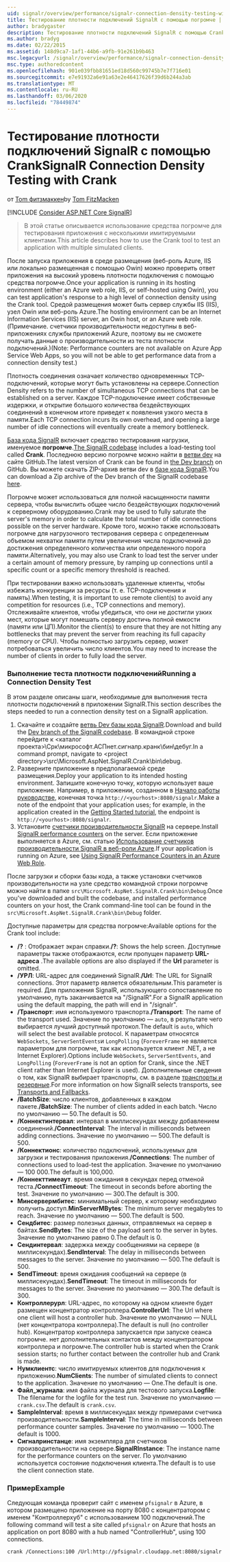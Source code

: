 ```yaml
---
uid: signalr/overview/performance/signalr-connection-density-testing-with-crank
title: Тестирование плотности подключений SignalR с помощью погромче | Документация Майкрософт
author: bradygaster
description: Тестирование плотности подключений SignalR с помощью Crank
ms.author: bradyg
ms.date: 02/22/2015
ms.assetid: 148d9ca7-1af1-44b6-a9fb-91e261b9b463
msc.legacyurl: /signalr/overview/performance/signalr-connection-density-testing-with-crank
msc.type: authoredcontent
ms.openlocfilehash: 901e039fbb81651ed18d560c99745b7e7f716e01
ms.sourcegitcommit: e7e91932a6e91a63e2e46417626f39d6b244a3ab
ms.translationtype: MT
ms.contentlocale: ru-RU
ms.lasthandoff: 03/06/2020
ms.locfileid: "78449874"
---
```

# <a name="signalr-connection-density-testing-with-crank"></a><span data-ttu-id="ba014-103">Тестирование плотности подключений SignalR с помощью Crank</span><span class="sxs-lookup"><span data-stu-id="ba014-103">SignalR Connection Density Testing with Crank</span></span>

<span data-ttu-id="ba014-104">от [Tom фитзмаккен](https://github.com/tfitzmac)</span><span class="sxs-lookup"><span data-stu-id="ba014-104">by [Tom FitzMacken](https://github.com/tfitzmac)</span></span>

[!INCLUDE [Consider ASP.NET Core SignalR](~/includes/signalr/signalr-version-disambiguation.md)]

> <span data-ttu-id="ba014-105">В этой статье описывается использование средства погромче для тестирования приложения с несколькими имитируемыми клиентами.</span><span class="sxs-lookup"><span data-stu-id="ba014-105">This article describes how to use the Crank tool to test an application with multiple simulated clients.</span></span>

<span data-ttu-id="ba014-106">После запуска приложения в среде размещения (веб-роль Azure, IIS или локально размещенная с помощью Owin) можно проверить ответ приложения на высокий уровень плотности подключения с помощью средства погромче.</span><span class="sxs-lookup"><span data-stu-id="ba014-106">Once your application is running in its hosting environment (either an Azure web role, IIS, or self-hosted using Owin), you can test application's response to a high level of connection density using the Crank tool.</span></span> <span data-ttu-id="ba014-107">Средой размещения может быть сервер службы IIS (IIS), узел Owin или веб-роль Azure.</span><span class="sxs-lookup"><span data-stu-id="ba014-107">The hosting environment can be an Internet Information Services (IIS) server, an Owin host, or an Azure web role.</span></span> <span data-ttu-id="ba014-108">(Примечание. счетчики производительности недоступны в веб-приложениях службы приложений Azure, поэтому вы не сможете получать данные о производительности из теста плотности подключений.)</span><span class="sxs-lookup"><span data-stu-id="ba014-108">(Note: Performance counters are not available on Azure App Service Web Apps, so you will not be able to get performance data from a connection density test.)</span></span>

<span data-ttu-id="ba014-109">Плотность соединения означает количество одновременных TCP-подключений, которые могут быть установлены на сервере.</span><span class="sxs-lookup"><span data-stu-id="ba014-109">Connection Density refers to the number of simultaneous TCP connections that can be established on a server.</span></span> <span data-ttu-id="ba014-110">Каждое TCP-подключение имеет собственные издержки, и открытие большого количества бездействующих соединений в конечном итоге приведет к появления узкого места в памяти.</span><span class="sxs-lookup"><span data-stu-id="ba014-110">Each TCP connection incurs its own overhead, and opening a large number of idle connections will eventually create a memory bottleneck.</span></span>

<span data-ttu-id="ba014-111">[База кода SignalR](https://github.com/signalr/signalr) включает средство тестирования нагрузки, именуемое **погромче**.</span><span class="sxs-lookup"><span data-stu-id="ba014-111">[The SignalR codebase](https://github.com/signalr/signalr) includes a load-testing tool called **Crank**.</span></span> <span data-ttu-id="ba014-112">Последнюю версию погромче можно найти в [ветви dev](https://github.com/SignalR/signalr/tree/dev) на сайте GitHub.</span><span class="sxs-lookup"><span data-stu-id="ba014-112">The latest version of Crank can be found in [the Dev branch](https://github.com/SignalR/signalr/tree/dev) on GitHub.</span></span> <span data-ttu-id="ba014-113">Вы можете скачать ZIP-архив ветви dev в [базе кода SignalR](https://github.com/SignalR/SignalR/archive/dev.zip).</span><span class="sxs-lookup"><span data-stu-id="ba014-113">You can download a Zip archive of the Dev branch of the SignalR codebase [here](https://github.com/SignalR/SignalR/archive/dev.zip).</span></span>

<span data-ttu-id="ba014-114">Погромче может использоваться для полной насыщенности памяти сервера, чтобы вычислить общее число бездействующих подключений к серверному оборудованию.</span><span class="sxs-lookup"><span data-stu-id="ba014-114">Crank may be used to fully saturate the server's memory in order to calculate the total number of idle connections possible on the server hardware.</span></span> <span data-ttu-id="ba014-115">Кроме того, можно также использовать погромче для нагрузочного тестирования сервера с определенным объемом нехватки памяти путем увеличения числа подключений до достижения определенного количества или определенного порога памяти.</span><span class="sxs-lookup"><span data-stu-id="ba014-115">Alternatively, you may also use Crank to load test the server under a certain amount of memory pressure, by ramping up connections until a specific count or a specific memory threshold is reached.</span></span>

<span data-ttu-id="ba014-116">При тестировании важно использовать удаленные клиенты, чтобы избежать конкуренции за ресурсы (т. е. TCP-подключения и память).</span><span class="sxs-lookup"><span data-stu-id="ba014-116">When testing, it is important to use remote client(s) to avoid any competition for resources (i.e., TCP connections and memory).</span></span> <span data-ttu-id="ba014-117">Отслеживайте клиентов, чтобы убедиться, что они не достигли узких мест, которые могут помешать серверу достичь полной емкости (памяти или ЦП).</span><span class="sxs-lookup"><span data-stu-id="ba014-117">Monitor the client(s) to ensure that they are not hitting any bottlenecks that may prevent the server from reaching its full capacity (memory or CPU).</span></span> <span data-ttu-id="ba014-118">Чтобы полностью загрузить сервер, может потребоваться увеличить число клиентов.</span><span class="sxs-lookup"><span data-stu-id="ba014-118">You may need to increase the number of clients in order to fully load the server.</span></span>

### <a name="running-a-connection-density-test"></a><span data-ttu-id="ba014-119">Выполнение теста плотности подключений</span><span class="sxs-lookup"><span data-stu-id="ba014-119">Running a Connection Density Test</span></span>

<span data-ttu-id="ba014-120">В этом разделе описаны шаги, необходимые для выполнения теста плотности подключений в приложении SignalR.</span><span class="sxs-lookup"><span data-stu-id="ba014-120">This section describes the steps needed to run a connection density test on a SignalR application.</span></span>

1. <span data-ttu-id="ba014-121">Скачайте и создайте [ветвь Dev базы кода SignalR](https://github.com/SignalR/SignalR/archive/dev.zip).</span><span class="sxs-lookup"><span data-stu-id="ba014-121">Download and build the [Dev branch of the SignalR codebase](https://github.com/SignalR/SignalR/archive/dev.zip).</span></span> <span data-ttu-id="ba014-122">В командной строке перейдите к &lt;каталог проекта&gt;\Срк\микрософт.АСПнет.сигналр.кранк\бин\дебуг.</span><span class="sxs-lookup"><span data-stu-id="ba014-122">In a command prompt, navigate to &lt;project directory&gt;\src\Microsoft.AspNet.SignalR.Crank\bin\debug.</span></span>
2. <span data-ttu-id="ba014-123">Разверните приложение в предполагаемой среде размещения.</span><span class="sxs-lookup"><span data-stu-id="ba014-123">Deploy your application to its intended hosting environment.</span></span> <span data-ttu-id="ba014-124">Запишите конечную точку, которую использует ваше приложение. Например, в приложении, созданном в [Начало работы руководстве](../getting-started/tutorial-getting-started-with-signalr.md), конечная точка `http://<yourhost>:8080/signalr`.</span><span class="sxs-lookup"><span data-stu-id="ba014-124">Make a note of the endpoint that your application uses; for example, in the application created in the [Getting Started tutorial](../getting-started/tutorial-getting-started-with-signalr.md), the endpoint is `http://<yourhost>:8080/signalr`.</span></span>
3. <span data-ttu-id="ba014-125">Установите [счетчики производительности SignalR](signalr-performance.md#perfcounters) на сервере.</span><span class="sxs-lookup"><span data-stu-id="ba014-125">Install [SignalR performance counters](signalr-performance.md#perfcounters) on the server.</span></span> <span data-ttu-id="ba014-126">Если приложение выполняется в Azure, см. статью [Использование счетчиков производительности SignalR в веб-роли Azure](using-signalr-performance-counters-in-an-azure-web-role.md).</span><span class="sxs-lookup"><span data-stu-id="ba014-126">If your application is running on Azure, see [Using SignalR Performance Counters in an Azure Web Role](using-signalr-performance-counters-in-an-azure-web-role.md).</span></span>

<span data-ttu-id="ba014-127">После загрузки и сборки базы кода, а также установки счетчиков производительности на узле средство командной строки погромче можно найти в папке `src\Microsoft.AspNet.SignalR.Crank\bin\Debug`.</span><span class="sxs-lookup"><span data-stu-id="ba014-127">Once you've downloaded and built the codebase, and installed performance counters on your host, the Crank command-line tool can be found in the `src\Microsoft.AspNet.SignalR.Crank\bin\Debug` folder.</span></span>

<span data-ttu-id="ba014-128">Доступные параметры для средства погромче:</span><span class="sxs-lookup"><span data-stu-id="ba014-128">Available options for the Crank tool include:</span></span>

- <span data-ttu-id="ba014-129">**/?** : Отображает экран справки.</span><span class="sxs-lookup"><span data-stu-id="ba014-129">**/?**: Shows the help screen.</span></span> <span data-ttu-id="ba014-130">Доступные параметры также отображаются, если пропущен параметр **URL-адреса** .</span><span class="sxs-lookup"><span data-stu-id="ba014-130">The available options are also displayed if the **Url** parameter is omitted.</span></span>
- <span data-ttu-id="ba014-131">**/УРЛ**: URL-адрес для соединений SignalR.</span><span class="sxs-lookup"><span data-stu-id="ba014-131">**/Url**: The URL for SignalR connections.</span></span> <span data-ttu-id="ba014-132">Этот параметр является обязательным.</span><span class="sxs-lookup"><span data-stu-id="ba014-132">This parameter is required.</span></span> <span data-ttu-id="ba014-133">Для приложения SignalR, использующего сопоставление по умолчанию, путь заканчивается на "/SignalR".</span><span class="sxs-lookup"><span data-stu-id="ba014-133">For a SignalR application using the default mapping, the path will end in "/signalr".</span></span>
- <span data-ttu-id="ba014-134">**/Транспорт**: имя используемого транспорта.</span><span class="sxs-lookup"><span data-stu-id="ba014-134">**/Transport**: The name of the transport used.</span></span> <span data-ttu-id="ba014-135">Значение по умолчанию — `auto`, в результате чего выбирается лучший доступный протокол.</span><span class="sxs-lookup"><span data-stu-id="ba014-135">The default is `auto`, which will select the best available protocol.</span></span> <span data-ttu-id="ba014-136">К параметрам относятся `WebSockets`, `ServerSentEvents`и `LongPolling` (`ForeverFrame` не является параметром для погромче, так как используется клиент .NET, а не Internet Explorer).</span><span class="sxs-lookup"><span data-stu-id="ba014-136">Options include `WebSockets`, `ServerSentEvents`, and `LongPolling` (`ForeverFrame` is not an option for Crank, since the .NET client rather than Internet Explorer is used).</span></span> <span data-ttu-id="ba014-137">Дополнительные сведения о том, как SignalR выбирает транспорты, см. в разделе [транспорты и резервные](../getting-started/introduction-to-signalr.md#transports).</span><span class="sxs-lookup"><span data-stu-id="ba014-137">For more information on how SignalR selects transports, see [Transports and Fallbacks](../getting-started/introduction-to-signalr.md#transports).</span></span>
- <span data-ttu-id="ba014-138">**/BatchSize**: число клиентов, добавленных в каждом пакете.</span><span class="sxs-lookup"><span data-stu-id="ba014-138">**/BatchSize**: The number of clients added in each batch.</span></span> <span data-ttu-id="ba014-139">Число по умолчанию — 50.</span><span class="sxs-lookup"><span data-stu-id="ba014-139">The default is 50.</span></span>
- <span data-ttu-id="ba014-140">**/Коннектинтервал**: интервал в миллисекундах между добавлением соединений.</span><span class="sxs-lookup"><span data-stu-id="ba014-140">**/ConnectInterval**: The interval in milliseconds between adding connections.</span></span> <span data-ttu-id="ba014-141">Значение по умолчанию — 500.</span><span class="sxs-lookup"><span data-stu-id="ba014-141">The default is 500.</span></span>
- <span data-ttu-id="ba014-142">**/Коннектионс**: количество подключений, используемых для загрузки и тестирования приложения.</span><span class="sxs-lookup"><span data-stu-id="ba014-142">**/Connections**: The number of connections used to load-test the application.</span></span> <span data-ttu-id="ba014-143">Значение по умолчанию — 100 000.</span><span class="sxs-lookup"><span data-stu-id="ba014-143">The default is 100,000.</span></span>
- <span data-ttu-id="ba014-144">**/Коннекттимеаут**. время ожидания в секундах перед отменой теста.</span><span class="sxs-lookup"><span data-stu-id="ba014-144">**/ConnectTimeout**: The timeout in seconds before aborting the test.</span></span> <span data-ttu-id="ba014-145">Значение по умолчанию — 300.</span><span class="sxs-lookup"><span data-stu-id="ba014-145">The default is 300.</span></span>
- <span data-ttu-id="ba014-146">**Минсервермбитес**: минимальный сервер, к которому необходимо получить доступ.</span><span class="sxs-lookup"><span data-stu-id="ba014-146">**MinServerMBytes**: The minimum server megabytes to reach.</span></span> <span data-ttu-id="ba014-147">Значение по умолчанию — 500.</span><span class="sxs-lookup"><span data-stu-id="ba014-147">The default is 500.</span></span>
- <span data-ttu-id="ba014-148">**Сендбитес**: размер полезных данных, отправляемых на сервер в байтах.</span><span class="sxs-lookup"><span data-stu-id="ba014-148">**SendBytes**: The size of the payload sent to the server in bytes.</span></span> <span data-ttu-id="ba014-149">Значение по умолчанию равно 0.</span><span class="sxs-lookup"><span data-stu-id="ba014-149">The default is 0.</span></span>
- <span data-ttu-id="ba014-150">**Сендинтервал**: задержка между сообщениями на сервере (в миллисекундах).</span><span class="sxs-lookup"><span data-stu-id="ba014-150">**SendInterval**: The delay in milliseconds between messages to the server.</span></span> <span data-ttu-id="ba014-151">Значение по умолчанию — 500.</span><span class="sxs-lookup"><span data-stu-id="ba014-151">The default is 500.</span></span>
- <span data-ttu-id="ba014-152">**SendTimeout**: время ожидания сообщений на сервере (в миллисекундах).</span><span class="sxs-lookup"><span data-stu-id="ba014-152">**SendTimeout**: The timeout in milliseconds for messages to the server.</span></span> <span data-ttu-id="ba014-153">Значение по умолчанию — 300.</span><span class="sxs-lookup"><span data-stu-id="ba014-153">The default is 300.</span></span>
- <span data-ttu-id="ba014-154">**Контроллерурл**: URL-адрес, по которому на одном клиенте будет размещен концентратор контроллера.</span><span class="sxs-lookup"><span data-stu-id="ba014-154">**ControllerUrl**: The Url where one client will host a controller hub.</span></span> <span data-ttu-id="ba014-155">Значение по умолчанию — NULL (нет концентратора контроллера).</span><span class="sxs-lookup"><span data-stu-id="ba014-155">The default is null (no controller hub).</span></span> <span data-ttu-id="ba014-156">Концентратор контроллера запускается при запуске сеанса погромче. нет дополнительных контактов между концентратором контроллера и погромче.</span><span class="sxs-lookup"><span data-stu-id="ba014-156">The controller hub is started when the Crank session starts; no further contact between the controller hub and Crank is made.</span></span>
- <span data-ttu-id="ba014-157">**Нумклиентс**: число имитируемых клиентов для подключения к приложению.</span><span class="sxs-lookup"><span data-stu-id="ba014-157">**NumClients**: The number of simulated clients to connect to the application.</span></span> <span data-ttu-id="ba014-158">Значение по умолчанию — One.</span><span class="sxs-lookup"><span data-stu-id="ba014-158">The default is one.</span></span>
- <span data-ttu-id="ba014-159">**Файл_журнала**: имя файла журнала для тестового запуска.</span><span class="sxs-lookup"><span data-stu-id="ba014-159">**Logfile**: The filename for the logfile for the test run.</span></span> <span data-ttu-id="ba014-160">Значение по умолчанию — `crank.csv`.</span><span class="sxs-lookup"><span data-stu-id="ba014-160">The default is `crank.csv`.</span></span>
- <span data-ttu-id="ba014-161">**SampleInterval**: время в миллисекундах между примерами счетчика производительности.</span><span class="sxs-lookup"><span data-stu-id="ba014-161">**SampleInterval**: The time in milliseconds between performance counter samples.</span></span> <span data-ttu-id="ba014-162">Значение по умолчанию — 1000.</span><span class="sxs-lookup"><span data-stu-id="ba014-162">The default is 1000.</span></span>
- <span data-ttu-id="ba014-163">**Сигналринстанце**: имя экземпляра для счетчиков производительности на сервере.</span><span class="sxs-lookup"><span data-stu-id="ba014-163">**SignalRInstance**: The instance name for the performance counters on the server.</span></span> <span data-ttu-id="ba014-164">По умолчанию используется состояние подключения клиента.</span><span class="sxs-lookup"><span data-stu-id="ba014-164">The default is to use the client connection state.</span></span>

### <a name="example"></a><span data-ttu-id="ba014-165">Пример</span><span class="sxs-lookup"><span data-stu-id="ba014-165">Example</span></span>

<span data-ttu-id="ba014-166">Следующая команда проверит сайт с именем `pfsignalr` в Azure, в котором размещено приложение на порту 8080 с концентратором с именем "Контроллерхуб" с использованием 100 подключений.</span><span class="sxs-lookup"><span data-stu-id="ba014-166">The following command will test a site called `pfsignalr` on Azure that hosts an application on port 8080 with a hub named "ControllerHub", using 100 connections.</span></span>

`crank /Connections:100 /Url:http://pfsignalr.cloudapp.net:8080/signalr`
